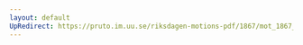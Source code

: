 ```yaml
---
layout: default
UpRedirect: https://pruto.im.uu.se/riksdagen-motions-pdf/1867/mot_1867__fk__35/mot_1867__fk__35-003.pdf
---
```

